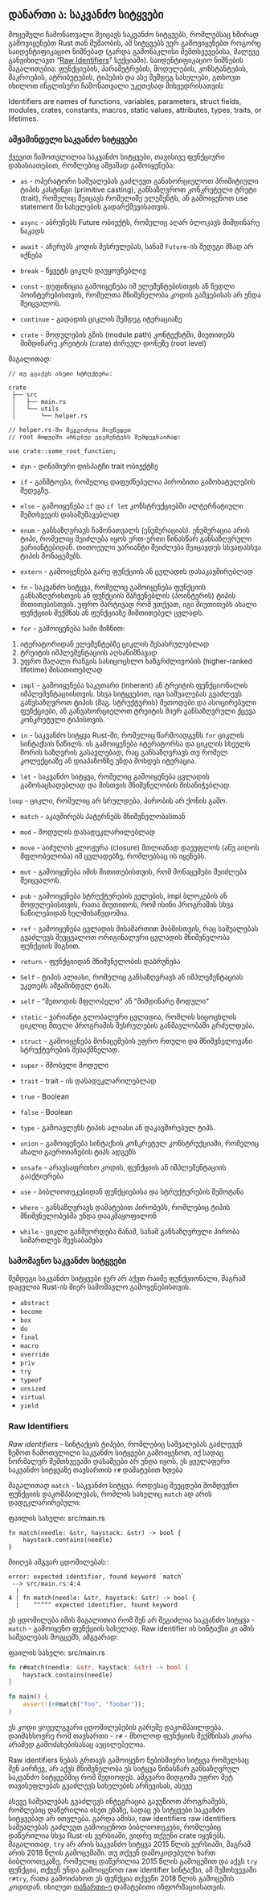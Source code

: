 ## დანართი ა: საკვანძო სიტყვები

მოცემული ჩამონათვალი შეიცავს საკვანძო სიტყვებს, რომლებსაც ხშირად გამოვიყენებთ Rust თან მუშაობის, ამ სიტყვებს ვერ გამოვიყენებთ როგორც საიდენტიფიკაციო ნიშნებად (გარდა გამონაკლისი შემთხვევებისა, მალევე განვიხილავთ “[Raw Identifiers][raw-identifiers]" სექციაში). საიდენტიფიკაციო ნიშნების მაგალითებია: ფუნქციების, პარამეტრების, მოდულების, კონსტანტების, მაკროების, ატრიბუტების, ტიპების და ასე შემდეგ სახელები, გთხოვთ იხილოთ ინგლისური ჩამონათვალი უკეთესად მიხვედრისათვის:

Identifiers are names of functions, variables, parameters, struct fields, modules, crates, constants, macros, static values, attributes, types, traits, or lifetimes.

[raw-identifiers]: #raw-identifiers

### ამჟამინდელი საკვანძო სიტყვები

ქვევით ჩამოთვლილია საკვანძო სიტყვები, თავისივე ფუნქციური დახასიათებით, რომლებიც ამჟამად გამოიყენება:

- `as` - ოპერატორი საშუალებას გაძლევთ განახორციელოთ პრიმიტიული ტიპის კასტინგი (primitive casting), განსაზღვროთ კონკრეტული ტრეტი (trait), რომელიც შეიცავს რომელიმე ელემენტს, ან გამოიყენოთ use statement ში სახელების გადარქმევისათვის.

- `async` - აბრუნებს Future ობიექტს, რომელიც აღარ ბლოკავს მიმდინარე ნაკადს

- `await` - აჩერებს კოდის შესრულებას, სანამ `Future`-ის შედეგი მზად არ იქნება

- `break` - წყვეტს ციკლს დაუყოვნებლივ

- `const` - დეფინიცია გამოიყენება იმ ელემენტებისთვის ან ნედლი პოინტერებისთვის, რომელთა მნიშვნელობა კოდის გაშვებისას არ უნდა შეიცვალოს.

- `continue` - გადადის ციკლის შემდეგ იტერაციაზე

- `crate` - მოდულების გზის (module path) კონტექსტში, მიუთითებს მიმდინარე კრეიტის (crate) ძირეულ დონეზე (root level)

მაგალითად:

```
// თუ გვაქვს ასეთი სტრუქტურა:

crate
 ├── src
 │   ├── main.rs
 │   └── utils
 │       └── helper.rs

// helper.rs-ში შეგვიძლია მივწვდეთ
// root მოდულში არსებულ ელემენტებს შემდეგნაირად:

use crate::some_root_function;
```

- `dyn` - დინამიური დისპატჩი trait ობიექტზე

- `if` - განშტოება, რომელიც დაფუძნებულია პირობითი გამოხატულების შედეგზე.

- `else` - გამოიყენება `if` და `if let` კონსტრუქციებში ალტერნატიული შემთხვევის დასამუშავებლად

- `enum` - განსაზღვრავს ჩამონათვალს (ენუმერაციას). ენუმერაცია არის ტიპი, რომელიც შეიძლება იყოს ერთ-ერთი წინასწარ განსაზღვრული ვარიანტებიდან. თითოეული ვარიანტი შეიძლება შეიცავდეს სხვადასხვა ტიპის მონაცემებს.

- `extern` - გამოიყენება გარე ფუნქციის ან ცვლადის დასაკავშირებლად

- `fn` - საკვანძო სიტყვა, რომელიც გამოიყენება ფუნქციის განსაზღვრისთვის ან ფუნქციის მაჩვენებლის (პოინტერის) ტიპის მითითებისთვის. უფრო მარტივად რომ ვთქვათ, იგი მიუთითებს ახალი ფუნქციის შექმნას ან ფუნქციაზე მიმთითებელ ცვლადს.

- `for` - გამოიყენება სამი მიზნით:

1. იტერატორიდან ელემენტებზე ციკლის შესასრულებლად
2. ტრეიტის იმპლემენტაციის აღსანიშნავად
3. უფრო მაღალი რანგის სასიცოცხლო ხანგრძლივობის (higher-ranked lifetime) მისათითებლად

- `impl` - გამოიყენება საკუთარი (inherent) ან ტრეიტის ფუნქციონალის იმპლემენტაციისთვის. სხვა სიტყვებით, იგი საშუალებას გვაძლევს განვსაზღვროთ ტიპის (მაგ. სტრუქტურის) მეთოდები და ასოცირებული ფუნქციები, ან განვახორციელოთ ტრეიტის მიერ განსაზღვრული ქცევა კონკრეტული ტიპისთვის.

- `in` - საკვანძო სიტყვა Rust-ში, რომელიც წარმოადგენს `for` ციკლის სინტაქსის ნაწილს. ის გამოიყენება იტერატორსა და ციკლის სხეულს შორის საზღვრის გასავლებად, რაც განსაზღვრავს თუ რომელ კოლექციაზე ან დიაპაზონზე უნდა მოხდეს იტერაცია.

- `let` - საკვანძო სიტყვა, რომელიც გამოიყენება ცვლადის გამოსაცხადებლად და მისთვის მნიშვნელობის მისანიჭებლად.

`loop` - ციკლი, რომელიც არ სრულდება, პირობის არ ქონის გამო.

- `match` - აკავშირებს პატერნებს მნიშვნელობასთან

- `mod` - მოდულის დასადეკლარილებლად

- `move` - აიძულოს კლოჟურა (closure) მთლიანად დაეუფლოს (ანუ აიღოს მფლობელობა) იმ ცვლადებზე, რომლებსაც ის იყენებს.

- `mut` - გამოიყენება იმის მითითებისთვის, რომ მონაცემები შეიძლება შეიცვალოს.

- `pub` - გამოიყენება სტრუქტურების ველების, impl ბლოკების ან მოდულებისთვის, რათა მიუთითოს, რომ ისინი პროგრამის სხვა ნაწილებიდან ხელმისაწვდომია.

- `ref` - გამოიყენება ცვლადის მისამართით მიბმისთვის, რაც საშუალებას გვაძლევს შევცვალოთ ორიგინალური ცვლადის მნიშვნელობა ფუნქციის შიგნით.

- `return` - ფუნქციიდან მნიშვნელობის დაბრუნება

- `Self` - ტიპის ალიასი, რომელიც განსაზღვრავს ან იმპლემენტაციას უკეთებს ამჟამინდელ ტიპს.

- `self` - "მეთოდის მფლობელი" ან "მიმდინარე მოდული"

- `static` - ვარიანტი გლობალური ცვლადია, რომლის სიცოცხლის ციკლიც მთელი პროგრამის შესრულების განმავლობაში გრძელდება.

- `struct` - გამოიყენება მონაცემების უფრო რთული და მნიშვნელოვანი სტრუქტურების შესაქმნელად.

- `super` - მშობელი მოდული

- `trait` - trait - ის დასადეკლარილებლად

- `true` - Boolean
- `false` - Boolean

- `type` - გამოავლენს ტიპის ალიასი ან დაკავშირებულ ტიპს.

- `union` - გამოიყენება სინტაქსის კონკრეტულ კონსტრუქციაში, რომელიც ახალი გაერთიანების ტიპს ადგენს

- `unsafe` - არაუსაფრთხო კოდის, ფუნქციის ან იმპლემენტაციის გააქტიურება

- `use` - ბიბლიოთეკებიდან ფუნქციებისა და სტრუქტურების შემოტანა

- `where` - განსაზღვრავს დამატებით პირობებს, რომლებიც ტიპის მნიშვნელობებმა უნდა დააკმაყოფილონ

- `while` - ციკლი განმეორდება მანამ, სანამ განსაზღვრული პირობა სიმართლეს შეესაბამება

### სამომავნო საკვანძო სიტყვები

შემდეგი საკვანძო სიტყვები ჯერ არ აქვთ რაიმე ფუნქციონალი, მაგრამ დაცულია Rust-ის მიერ სამომავლო გამოყენებისთვის.

- `abstract`
- `become`
- `box`
- `do`
- `final`
- `macro`
- `override`
- `priv`
- `try`
- `typeof`
- `unsized`
- `virtual`
- `yield`

### Raw Identifiers

_Raw identifiers_ - სინტაქცის ტიპები, რომლებიც საშვალებას გაძლევენ ზემოთ ჩამოთვლილი საკვანძო სიტყვები გამოიყენოთ, იქ სადაც ნორმალურ შემთხვევაში დასაშვები არ უნდა იყოს. ეს ყველაფერი საკვანძო სიტყვაზე თავსართის `r#` დამატებით ხდება

მაგალითად `match` - საკვანძო სიტყვა. როდესაც შეეცდები მომდევნო ფუნქციის დაკომპაილებას, რომლის სახელიც `match` ად არის დადეკლარირებული:

<span class="filename">ფაილის სახელი: src/main.rs</span>

```rust,ignore,does_not_compile
fn match(needle: &str, haystack: &str) -> bool {
    haystack.contains(needle)
}
```

მიიღებ ამგვარ ცდომილებას::

```text
error: expected identifier, found keyword `match`
 --> src/main.rs:4:4
  |
4 | fn match(needle: &str, haystack: &str) -> bool {
  |    ^^^^^ expected identifier, found keyword
```

ეს ცდომილება იმის მაგალითია რომ შენ არ შეგიძლია საკვანძო სიტყვა - `match` - გამოიყენო ფუნქციის სახელად. Raw identifier ის სინტაქსი კი ამის საშვალებას მოგცემს, ამგვარად:

<span class="filename">ფაილის სახელი: src/main.rs</span>

```rust
fn r#match(needle: &str, haystack: &str) -> bool {
    haystack.contains(needle)
}

fn main() {
    assert!(r#match("foo", "foobar"));
}
```

ეს კოდი ყოველგვარი ცდომილებების გარეშე დაკომპაილდება. დაიმახსოვრე რომ თავსართი - `r#` - მხოლოდ ფუნქციის შექმნისას კიარა არამედ გამოძახებისასაც აუცილებელია.

Raw identifiers ნებას გრთავს გამოიყენო ნებისმიერი სიტყვა რომელსაც შენ აირჩევ, არ აქვს მნიშვნელობა ეს სიტყვა წინასწარ განსაზღვრულ საკვანძო სიტყვებშიც რომ შედიოდეს. ამგვარი მიდგომა უფრო მეტ თავისუფლებას გვაძლევს სახელების არჩევისას, ასევე

ასევე საშუალებას გვაძლევს ინტეგრაცია გავუწიოთ პროგრამებს, რომლებიც დაწერილია ისეთ ენაზე, სადაც ეს სიტყვები საკვანძო სიტყვებად არ ითვლება. გარდა ამისა, raw identifiers
raw identifiers საშუალებას გაძლევთ გამოიყენოთ ბიბლიოთეკები, რომლებიც დაწერილია სხვა Rust-ის ვერსიაში, ვიდრე თქვენი crate იყენებს. მაგალითად, `try` არ არის საკვანძო სიტყვა 2015 წლის ვერსიაში, მაგრამ არის 2018 წლის გამოცემაში. თუ თქვენ დამოკიდებული ხართ ბიბლიოთეკაზე, რომელიც დაწერილია 2015 წლის გამოცემით და აქვს `try` ფუნქცია, თქვენ უნდა გამოიყენოთ raw identifier სინტაქსი, ამ შემთხვევაში `r#try`, რათა გამოიძახოთ ეს ფუნქცია თქვენი 2018 წლის გამოცემის კოდიდან. იხილეთ [დანართი-ე][appendix-e] დამატებითი ინფორმაციისათვის.

[appendix-e]: appendix-05-editions.html
